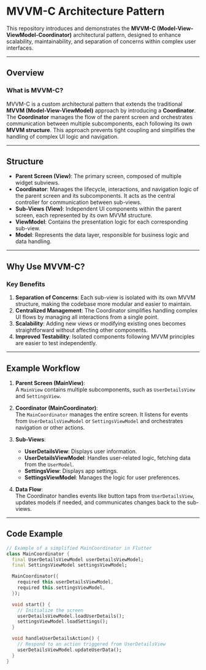 # MVVM-C Architecture Pattern

This repository introduces and demonstrates the **MVVM-C (Model-View-ViewModel-Coordinator)** architectural pattern, designed to enhance scalability, maintainability, and separation of concerns within complex user interfaces.

---

## Overview

### What is MVVM-C?
MVVM-C is a custom architectural pattern that extends the traditional **MVVM (Model-View-ViewModel)** approach by introducing a **Coordinator**. The **Coordinator** manages the flow of the parent screen and orchestrates communication between multiple subcomponents, each following its own **MVVM structure**. This approach prevents tight coupling and simplifies the handling of complex UI logic and navigation.

---

## Structure

- **Parent Screen (View)**: The primary screen, composed of multiple widget subviews.  
- **Coordinator**: Manages the lifecycle, interactions, and navigation logic of the parent screen and its subcomponents. It acts as the central controller for communication between sub-views.  
- **Sub-Views (View)**: Independent UI components within the parent screen, each represented by its own MVVM structure.  
- **ViewModel**: Contains the presentation logic for each corresponding sub-view.  
- **Model**: Represents the data layer, responsible for business logic and data handling.

---

## Why Use MVVM-C?

### Key Benefits
1. **Separation of Concerns**: Each sub-view is isolated with its own MVVM structure, making the codebase more modular and easier to maintain.
2. **Centralized Management**: The Coordinator simplifies handling complex UI flows by managing all interactions from a single point.
3. **Scalability**: Adding new views or modifying existing ones becomes straightforward without affecting other components.
4. **Improved Testability**: Isolated components following MVVM principles are easier to test independently.

---

## Example Workflow

1. **Parent Screen (MainView)**:  
   A `MainView` contains multiple subcomponents, such as `UserDetailsView` and `SettingsView`.  

2. **Coordinator (MainCoordinator)**:  
   The `MainCoordinator` manages the entire screen. It listens for events from `UserDetailsViewModel` or `SettingsViewModel` and orchestrates navigation or other actions.

3. **Sub-Views**:
   - **UserDetailsView**: Displays user information.
   - **UserDetailsViewModel**: Handles user-related logic, fetching data from the `UserModel`.
   - **SettingsView**: Displays app settings.
   - **SettingsViewModel**: Manages the logic for user preferences.

4. **Data Flow**:  
   The Coordinator handles events like button taps from `UserDetailsView`, updates models if needed, and communicates changes back to the sub-views.

---

## Code Example

```dart
// Example of a simplified MainCoordinator in Flutter
class MainCoordinator {
  final UserDetailsViewModel userDetailsViewModel;
  final SettingsViewModel settingsViewModel;

  MainCoordinator({
    required this.userDetailsViewModel,
    required this.settingsViewModel,
  });

  void start() {
    // Initialize the screen
    userDetailsViewModel.loadUserDetails();
    settingsViewModel.loadSettings();
  }

  void handleUserDetailsAction() {
    // Respond to an action triggered from UserDetailsView
    userDetailsViewModel.updateUserData();
  }
}

